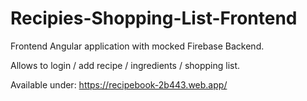 # Recipies-Shopping-List-Frontend

Frontend Angular application with mocked Firebase Backend.

Allows to login / add recipe / ingredients / shopping list.

Available under:
https://recipebook-2b443.web.app/